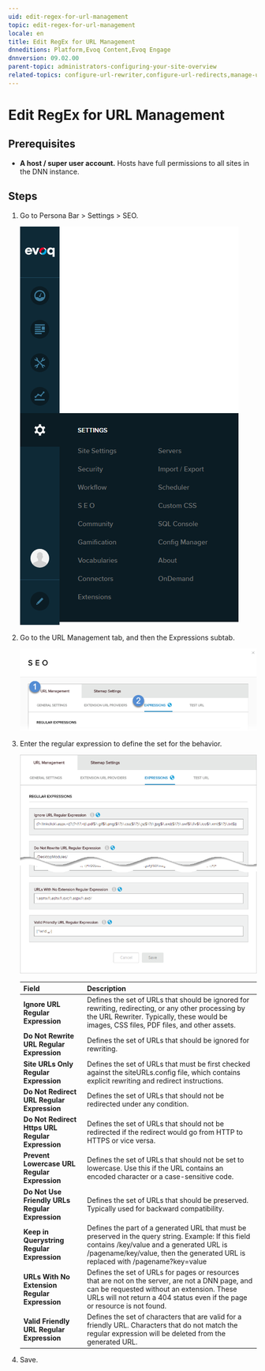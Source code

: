 ```yaml
---
uid: edit-regex-for-url-management
topic: edit-regex-for-url-management
locale: en
title: Edit RegEx for URL Management
dnneditions: Platform,Evoq Content,Evoq Engage
dnnversion: 09.02.00
parent-topic: administrators-configuring-your-site-overview
related-topics: configure-url-rewriter,configure-url-redirects,manage-url-providers,test-url-generation
---
```


# Edit RegEx for URL Management

## Prerequisites

*   **A host / super user account.** Hosts have full permissions to all sites in the DNN instance.

## Steps

1.  Go to Persona Bar \> Settings \> SEO.
    
    ![Persona Bar > Settings > SEO](/images/scr-pbar-host-Settings-E91.png)
    
2.  Go to the URL Management tab, and then the Expressions subtab.
    
    ![URL Management > Expressions](/images/scr-pbtabs-host-Settings-SEO-URLManagement-Expressions-E91.png)
    
3.  Enter the regular expression to define the set for the behavior.
    
      
    
    ![URL Management > Expressions](/images/scr-SEO-URLManagement-Expressions-E91.png)
    
      
    
    |Field|Description|
    |---|---|
    |<strong>Ignore URL Regular Expression</strong>|Defines the set of URLs that should be ignored for rewriting, redirecting, or any other processing by the URL Rewriter. Typically, these would be images, CSS files, PDF files, and other assets.|
    |<strong>Do Not Rewrite URL Regular Expression</strong>|Defines the set of URLs that should be ignored for rewriting.|
    |<strong>Site URLs Only Regular Expression</strong>|Defines the set of URLs that must be first checked against the siteURLs.config file, which contains explicit rewriting and redirect instructions.|
    |<strong>Do Not Redirect URL Regular Expression</strong>|Defines the set of URLs that should not be redirected under any condition.|
    |<strong>Do Not Redirect Https URL Regular Expression</strong>|Defines the set of URLs that should not be redirected if the redirect would go from HTTP to HTTPS or vice versa.|
    |<strong>Prevent Lowercase URL Regular Expression</strong>|Defines the set of URLs that should not be set to lowercase. Use this if the URL contains an encoded character or a case-sensitive code.|
    |<strong>Do Not Use Friendly URLs Regular Expression</strong>|Defines the set of URLs that should be preserved. Typically used for backward compatibility.|
    |<strong>Keep in Querystring Regular Expression</strong>|Defines the part of a generated URL that must be preserved in the query string. Example: If this field contains /key/value and a generated URL is /pagename/key/value, then the generated URL is replaced with /pagename?key=value|
    |<strong>URLs With No Extension Regular Expression</strong>|Defines the set of URLs for pages or resources that are not on the server, are not a DNN page, and can be requested without an extension. These URLs will not return a 404 status even if the page or resource is not found.|
    |<strong>Valid Friendly URL Regular Expression</strong>|Defines the set of characters that are valid for a friendly URL. Characters that do not match the regular expression will be deleted from the generated URL.|
    
4.  Save.